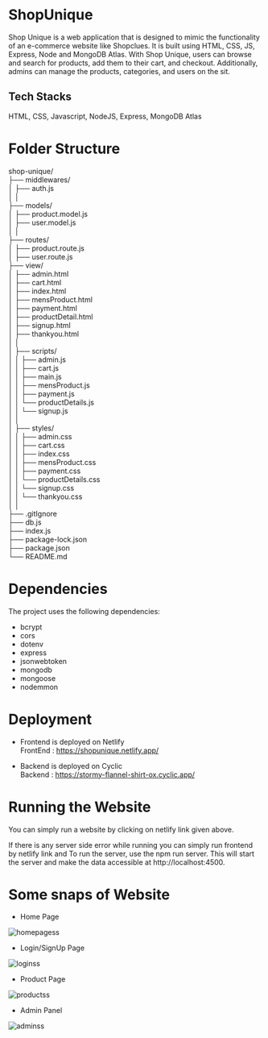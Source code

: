 # ShopUnique
Shop Unique is a web application that is designed to mimic the functionality of an e-commerce website like Shopclues. It is built using HTML, CSS, JS, Express, Node and MongoDB Atlas. With Shop Unique, users can browse and search for products, add them to their cart, and checkout. Additionally, admins can manage the products, categories, and users on the sit.

## Tech Stacks
HTML, CSS, Javascript, NodeJS, Express, MongoDB Atlas

# Folder Structure
shop-unique/<br>
├── middlewares/<br>
│   ├── auth.js<br>
│   │<br>
├── models/<br>
│   ├── product.model.js<br>
│   ├── user.model.js<br>
│   │<br>
├── routes/<br>
│   ├── product.route.js<br>
│   ├── user.route.js<br>
├── view/<br>
│   ├── admin.html<br>
│   ├── cart.html<br>
│   ├── index.html<br>
│   ├── mensProduct.html<br>
│   ├── payment.html<br>
│   ├── productDetail.html<br>
│   ├── signup.html<br>
│   ├── thankyou.html<br>
│   │<br>
│   ├── scripts/<br>
│   │   ├── admin.js<br>
│   │   ├── cart.js<br>
│   │   ├── main.js<br>
│   │   ├── mensProduct.js<br>
│   │   ├── payment.js<br>
│   │   └── productDetails.js<br>
│   │   └── signup.js<br>
│   │<br>
│   ├── styles/<br>
│   │   ├── admin.css<br>
│   │   ├── cart.css<br>
│   │   ├── index.css<br>
│   │   ├── mensProduct.css<br>
│   │   ├── payment.css<br>
│   │   └── productDetails.css<br>
│   │   └── signup.css<br>
│   │   └── thankyou.css<br>
│   │<br>
├── .gitIgnore<br>
├── db.js<br>
├── index.js<br>
├── package-lock.json<br>
├── package.json<br>
└── README.md

# Dependencies

The project uses the following dependencies:
* bcrypt
* cors
* dotenv
* express
* jsonwebtoken
* mongodb
* mongoose
* nodemmon

# Deployment
* Frontend is deployed on Netlify<br>
 FrontEnd : https://shopunique.netlify.app/ <br>

 * Backend is deployed on Cyclic<br>
 Backend : https://stormy-flannel-shirt-ox.cyclic.app/ <br>

# Running the Website
You can simply run a website by clicking on netlify link given above.<br>

If there is any server side error while running you can simply run frontend by netlify link and To run the server, use the npm run server. This will start the server and make the data accessible at http://localhost:4500.<br>

# Some snaps of Website

* Home Page<br>

![homepagess](https://github.com/Dharamveer9457/literate-needle-3714/assets/115460337/e691adb4-ee33-4a0e-9445-ce2cbfde18d8)

* Login/SignUp Page<br>

![loginss](https://github.com/Dharamveer9457/literate-needle-3714/assets/115460337/54a50976-b6d1-4f4b-b3d6-d9745efd350e)

* Product Page<br>

![productss](https://github.com/Dharamveer9457/literate-needle-3714/assets/115460337/451eae02-3d83-4e8c-a6e3-3a47754f4d24)

* Admin Panel<br>

![adminss](https://github.com/Dharamveer9457/literate-needle-3714/assets/115460337/2e8c6e07-b9aa-4a44-b1a4-d62bf7822f3c)



